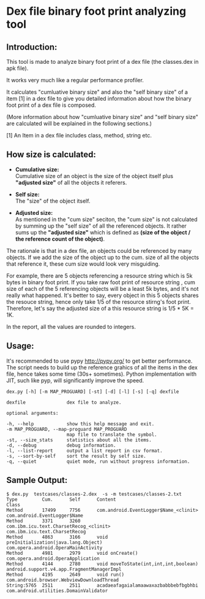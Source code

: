 # Dex file binary foot print analyzing tool
Introduction:
-------------
This tool is made to analyze binary foot print of a dex file (the classes.dex in apk file).

It works very much like a regular performance profiler.  

It calculates "cumluative binary size" and also the "self binary size" of a item [1] in a dex file to give you detailed information about how the binary foot print of a dex file is composed.  

(More information about how  "cumluative binary size" and "self binary size" are calculated will be explained in the following sections.)

[1] An Item in a dex file includes class, method, string etc.

How size is calculated:
----------------------

* **Cumulative size:**  
Cumulative size of an object is the size of the object itself plus **"adjusted size"** of all the objects it referers.
* **Self size:**  
The "size" of the object itself. 

* **Adjusted size:**  
As mentioned in the "cum size" seciton, the "cum size" is not calculated by summing up the "self size" of all the referenced objects. It rather sums up the **"adjusted size"** which is defined as **(size of the object / the reference count of the object)**.  

The rationale is that in a dex file, an objects could be referenced by many objects. If we add the size of the object up to the cum. size of all the objects that reference it, these cum size would look very misguiding. 
 
For example, there are 5 objects referencing a resource string which is 5k bytes in binary foot print.  If you take raw foot print of resource string , cum size of each of the 5 referencing objects will be a least 5k bytes, and it's not really what happened. It's better to say,  every object in this 5 objects shares the resouce string, hence only take 1/5 of the resource stirng's foot print. Therefore, let's say the adjusted size of a this resource string is 1/5 * 5K = 1K.  

In the report, all the values are rounded to integers.

Usage:
------
It's recommended to use pypy http://pypy.org/ to get better performance.  The script needs to build up the reference grahics of all the items in the dex file, hence takes some time (30s+ sometimes). Python implementation with JIT, such like pyp, will significantly improve the speed.

	dex.py [-h] [-m MAP_PROGUARD] [-st] [-d] [-l] [-s] [-q] dexfile  

  	dexfile               dex file to analyze.  

	optional arguments:

	-h, --help            show this help message and exit.
	-m MAP_PROGUARD, --map-proguard MAP_PROGUARD
	                      map file to translate the symbol.
	-st, --size_stats     statistics about all the items.
	-d, --debug           debug information.
	-l, --list-report     output a list report in csv format.
	-s, --sort-by-self    sort the result by self size.
	-q, --quiet           quiet mode, run without progress information.

Sample Output:
--------------
	$ dex.py  testcases/classes-2.dex  -s -m testcases/classes-2.txt 
	Type         Cum.      Self      Content                                    Class
	Method       17499     7756      com.android.EventLogger$Name_<clinit>      com.android.EventLogger$Name
	Method       3371      3260      com.ibm.icu.text.CharsetRecog_<clinit>     com.ibm.icu.text.CharsetRecog
	Method       4863      3166      void preInitialization(java.lang.Object)   com.opera.android.OperaMainActivity
	Method       4981      2979      void onCreate()                            com.opera.android.OperaApplication
	Method       4144      2780      void moveToState(int,int,int,boolean)      android.support.v4.app.FragmentManagerImpl
	Method       4195      2649      void run()                                 com.android.browser.WebviewDownloadThread
	String:5765  2511      2511      acadaeafagaialamaawaxazbabbbebfbgbhbi      com.android.utilities.DomainValidator
